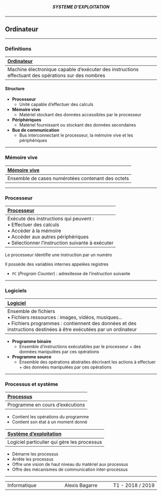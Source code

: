 <h5 style="text-align: center"> SYSTEME D'EXPLOITATION </h5>

------

## **Ordinateur**

------

### Définitions

| <u>**Ordinateur**</u>                                        |
| :----------------------------------------------------------- |
| Machine électronique capable d’exécuter des instructions effectuant des opérations sur des nombres |

#### Structure

- **Processeur**
  - Unité capable d’effectuer des calculs
- **Mémoire vive**
  - Matériel stockant des données accessibles par le processeur
- **Périphériques**
  - Matériel fournissant ou stockant des données secondaires
- **Bus de communication**
  - Bus interconnectant le processeur, la mémoire vive et les périphériques

---

### Mémoire vive

| **<u>Mémoire vive</u>**                           |
| :------------------------------------------------ |
| Ensemble de cases numérotées contenant des octets |

---

### Processeur

| **<u>Processeur</u>**                                        |
| :----------------------------------------------------------- |
| Exécute des instructions qui peuvent :<br />   &bull;  Effectuer des calculs<br />   &bull;  Accéder à la mémoire<br />   &bull;  Accéder aux autres périphériques<br />   &bull;  Sélectionner l’instruction suivante à exécuter |

Le processeur identifie une instruction par un numéro

Il possède des variables internes appelées registres

- `PC` (*Program Counter*) : adrexitesse de l’instruction suivante

---

### Logiciels

| **<u>Logiciel</u>**                                          |
| :----------------------------------------------------------- |
| Ensemble de fichiers<br />   &bull;  Fichiers ressources : images, vidéos, musiques...<br />   &bull;  Fichiers programmes : contiennent des données et des instructions destinées à être exécutées par un ordinateur |

- **Programme binaire**
  - Ensemble d’instructions exécutables par le processeur + des données manipulées par ces opérations
- **Programme source**
  - Ensemble des opérations abstraites décrivant les actions à effectuer + des données manipulées par ces opérations

---

### Processus et système

| <u>**Processus**</u>            |
| :------------------------------ |
| Programme en cours d’exécutions |

- Contient les opérations du programme
- Contient son état à un moment donné

| **<u>Système d’exploitation</u>**           |
| :------------------------------------------ |
| Logiciel particulier qui gère les processus |

- Démarre les processus
- Arrête les processus
- Offre une vision de haut niveau du matériel aux processus
- Offre des mécanismes de communication inter-processus



------

<table width="90%">
<tr>
<td style="width: 30%; text-align: left; background:transparent; border:0;">Informatique</td>
<td style="width: 30%; text-align: center; background:transparent; border:0;">Alexis Bagarre</td>
<td style="width: 30%; text-align: right; background:transparent; border:0;">T1 - 2018 / 2019</td>
</tr>
</table>

